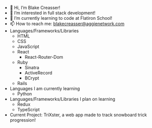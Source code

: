 - 👋 Hi, I’m Blake Creasser!
- 👀 I’m interested in full stack development!
- 🌱 I’m currently learning to code at Flatiron School!
- 📫 How to reach me: blakecreasser@aggienetwork.com
- Languages/Frameworks/Libraries
  - HTML
  - CSS
  - JavaScript
  - React
    - React-Router-Dom
  - Ruby
    - Sinatra
    - ActiveRecord
    - BCrypt
  - Rails
- Languages I am currently learning
  - Python
- Languages/Frameworks/Libraries I plan on learning
  - Redux 
  - TypeScript
 - Current Project: TriXster, a web app made to track snowboard trick progression!
 
<!---
Creasser/Creasser is a ✨ special ✨ repository because its `README.md` (this file) appears on your GitHub profile.
You can click the Preview link to take a look at your changes.
--->
